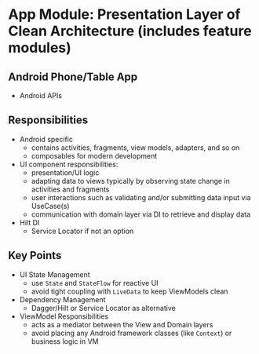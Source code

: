 # App Module: Presentation Layer of Clean Architecture (includes feature modules)

## Android Phone/Table App

- Android APIs

## Responsibilities

- Android specific
    - contains activities, fragments, view models, adapters, and so on
    - composables for modern development
- UI component responsibilities:
    - presentation/UI logic
    - adapting data to views typically by observing state change in activities and fragments
    - user interactions such as validating and/or submitting data input via UseCase(s)
    - communication with domain layer via DI to retrieve and display data
- Hilt DI
    - Service Locator if not an option

## Key Points

- UI State Management
    - use `State` and `StateFlow` for reactive UI
    - avoid tight coupling with `LiveData` to keep ViewModels clean
- Dependency Management
    - Dagger/Hilt or Service Locator as alternative
- ViewModel Responsibilities
    - acts as a mediator between the View and Domain layers
    - avoid placing any Android framework classes (like `Context`) or business logic in VM
